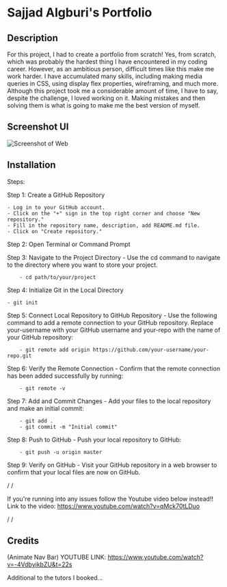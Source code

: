 # Sajjad Algburi's Portfolio

## Description

For this project, I had to create a portfolio from scratch! Yes, from scratch, which was probably the hardest thing I have encountered in my coding career. However, as an ambitious person, difficult times like this make me work harder. I have accumulated many skills, including making media queries in CSS, using display flex properties, wireframing, and much more. Although this project took me a considerable amount of time, I have to say, despite the challenge, I loved working on it. Making mistakes and then solving them is what is going to make me the best version of myself.

## Screenshot UI

![Screenshot of Web](assets/screenshots)
 
## Installation

Steps:

Step 1: Create a GitHub Repository

    - Log in to your GitHub account.
    - Click on the "+" sign in the top right corner and choose "New repository."
    - Fill in the repository name, description, add README.md file.
    - Click on "Create repository."

Step 2: Open Terminal or Command Prompt

Step 3: Navigate to the Project Directory
    - Use the cd command to navigate to the directory where you want to store your project.

        - cd path/to/your/project

Step 4: Initialize Git in the Local Directory

    - git init

Step 5: Connect Local Repository to GitHub Repository
     - Use the following command to add a remote connection to your GitHub repository. Replace your-username with your GitHub username and your-repo with the name of your GitHub repository:

        - git remote add origin https://github.com/your-username/your-repo.git

Step 6: Verify the Remote Connection
     - Confirm that the remote connection has been added successfully by running:

        - git remote -v

Step 7: Add and Commit Changes
     - Add your files to the local repository and make an initial commit:

        - git add .
        - git commit -m "Initial commit"

Step 8: Push to GitHub
     - Push your local repository to GitHub:

        - git push -u origin master

Step 9: Verify on GitHub
    - Visit your GitHub repository in a web browser to confirm that your local files are now on GitHub.

/
/

If you're running into any issues follow the Youtube video below instead!!
Link to the video: https://www.youtube.com/watch?v=qMck70tLDuo

/
/

## Credits

(Animate Nav Bar)
YOUTUBE LINK: https://www.youtube.com/watch?v=-4VdbyikbZU&t=22s

Additional to the tutors I booked...